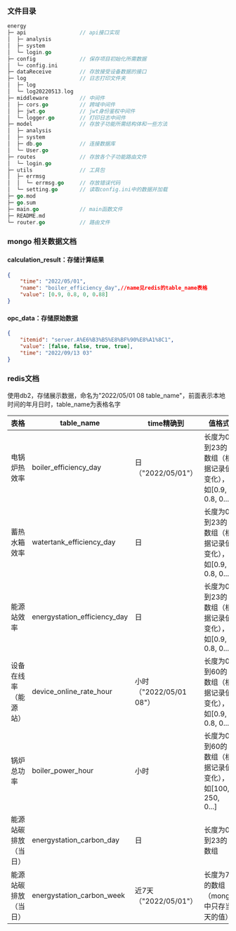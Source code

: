 ### 文件目录

```go
energy                 
├─ api                 // api接口实现
│  ├─ analysis         
│  ├─ system           
│  └─ login.go         
├─ config              // 保存项目初始化所需数据
│  └─ config.ini       
├─ dataReceive         // 存放接受设备数据的接口
├─ log                 // 日志打印文件夹
│  ├─ log              
│  └─ log20220513.log  
├─ middleware          // 中间件
│  ├─ cors.go          // 跨域中间件
│  ├─ jwt.go           // jwt身份鉴权中间件
│  └─ logger.go        // 打印日志中间件
├─ model               // 存放子功能所需结构体和一些方法
│  ├─ analysis         
│  ├─ system           
│  ├─ db.go            // 连接数据库
│  └─ User.go          
├─ routes              // 存放各个子功能路由文件 
│  └─ login.go         
├─ utils               // 工具包
│  ├─ errmsg           
│  │  └─ errmsg.go     // 存放错误代码
│  └─ setting.go       // 读取config.ini中的数据并加载
├─ go.mod              
├─ go.sum              
├─ main.go             // main函数文件
├─ README.md           
└─ router.go           // 路由文件
```

### mongo 相关数据文档

#### calculation_result：存储计算结果
```json
{
    "time": "2022/05/01",
    "name": "boiler_efficiency_day",//name见redis的table_name表格
    "value": [0.9, 0.8, 0, 0.88]
}
```

#### opc_data：存储原始数据

```json
{
    "itemid": "server.A%E6%B3%B5%E8%BF%90%E8%A1%8C1",
    "value": [false, false, true, true],
    "time": "2022/09/13 03"
}
```



### redis文档

使用db2，存储展示数据，命名为"2022/05/01 08 table_name"，前面表示本地时间的年月日时，table_name为表格名字

| 表格                 | table_name                   | time精确到              | 值格式                                                  |
| -------------------- | ---------------------------- | ----------------------- | ------------------------------------------------------- |
| 电锅炉热效率         | boiler_efficiency_day        | 日（"2022/05/01"）      | 长度为0到23的数组（根据记录值变化），如[0.9, 0.8, 0...] |
| 蓄热水箱效率         | watertank_efficiency_day     | 日                      | 长度为0到23的数组（根据记录值变化），如[0.9, 0.8, 0...] |
| 能源站效率           | energystation_efficiency_day | 日                      | 长度为0到23的数组（根据记录值变化），如[0.9, 0.8, 0...] |
| 设备在线率（能源站） | device_online_rate_hour      | 小时（"2022/05/01 08"） | 长度为0到60的数组（根据记录值变化），如[0.9, 0.8, 0...] |
| 锅炉总功率           | boiler_power_hour            | 小时                    | 长度为0到60的数组（根据记录值变化），如[100, 250, 0...] |
| 能源站碳排放（当日） | energystation_carbon_day     | 日                      | 长度为0到23的数组                                       |
| 能源站碳排放（当日） | energystation_carbon_week    | 近7天（"2022/05/01"）   | 长度为7的数组（mongo中只存当天的值）                    |

